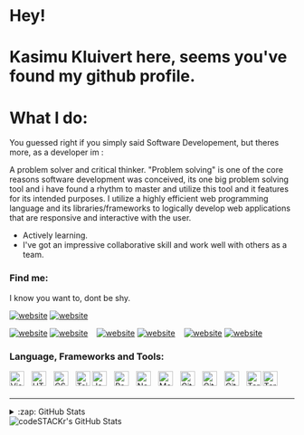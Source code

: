 # Hey! 
# Kasimu Kluivert here, seems you've found my github profile.

# What I do:  
You guessed right if you simply said Software Developement, but theres more, as a developer im :

A problem solver and critical thinker. 
"Problem solving" is one of the core reasons software development was conceived, its one big problem solving tool and i have found a rhythm to master and utilize this tool and it features for its intended purposes. I utilize a highly efficient web programming language and its libraries/frameworks to logically develop web applications that are responsive and interactive with the user.

- Actively learning.
- I've got an impressive collaborative skill and work well with others as a team.



### Find me: 
I know you want to, dont be shy.

[![website](./img/globe-light.svg)](https://denzcoder.netlify.app#gh-light-mode-only)
[![website](./img/globe-dark.svg)](https://denzcoder.netlify.app#gh-dark-mode-only)
&nbsp;&nbsp;

[![website](./img/twitter-light.svg)](https://twitter.com/kluivstar#gh-light-mode-only)
[![website](./img/twitter-dark.svg)](https://twitter.com/kluivstar#gh-dark-mode-only)
&nbsp;&nbsp;
[![website](./img/linkedin-light.svg)](www.linkedin.com/in/kluivert-kasimu#gh-light-mode-only)
[![website](./img/linkedin-dark.svg)](www.linkedin.com/in/kluivert-kasimu#gh-dark-mode-only)
&nbsp;&nbsp;
[![website](./img/instagram-light.svg)](https://instagram.com/kluivstar#gh-light-mode-only)
[![website](./img/instagram-dark.svg)](https://instagram.com/kluivstar#gh-dark-mode-only)


### Language, Frameworks and Tools:

<img align="left" alt="Visual Studio Code" width="26px" src="https://cdn.jsdelivr.net/gh/devicons/devicon/icons/vscode/vscode-original.svg" style="padding-right:10px;" />
<img align="left" alt="HTML5" width="26px" src="https://cdn.jsdelivr.net/gh/devicons/devicon/icons/html5/html5-original.svg" style="padding-right:10px;" />
<img align="left" alt="CSS3" width="26px" src="https://cdn.jsdelivr.net/gh/devicons/devicon/icons/css3/css3-original.svg" style="padding-right:10px;" />
<img align="left" alt="Tailwind CSS" width="26px"src="https://cdn.jsdelivr.net/gh/devicons/devicon/icons/tailwindcss/tailwindcss-plain.svg" />

<img align="left" alt="JavaScript" width="26px" src="https://cdn.jsdelivr.net/gh/devicons/devicon/icons/javascript/javascript-original.svg" style="padding-right:10px;" />
<img align="left" alt="React" width="26px" src="https://cdn.jsdelivr.net/gh/devicons/devicon/icons/react/react-original.svg" style="padding-right:10px;" />


<img align="left" alt="Node.js" width="26px" src="https://cdn.jsdelivr.net/gh/devicons/devicon/icons/nodejs/nodejs-original.svg" style="padding-right:10px;" />


<img align="left" alt="MongoDB" width="26px" src="https://cdn.jsdelivr.net/gh/devicons/devicon/icons/mongodb/mongodb-original.svg" style="padding-right:10px;" />

<img align="left" alt="Git" width="26px" src="https://cdn.jsdelivr.net/gh/devicons/devicon/icons/git/git-original.svg" style="padding-right:10px;" />
<img align="left" alt="GitHub" width="26px" src="https://user-images.githubusercontent.com/3369400/139447912-e0f43f33-6d9f-45f8-be46-2df5bbc91289.png" style="padding-right:10px;" />
<img align="left" alt="GitHub" width="26px" src="https://user-images.githubusercontent.com/3369400/139448065-39a229ba-4b06-434b-bc67-616e2ed80c8f.png" style="padding-right:10px;" />
<img align="left" alt="Terminal" width="26px" src="./img/terminal-light.svg" />
<img align="left" alt="Terminal" width="26px" src="./img/terminal-dark.svg" />

<br />
<br />

---




<details>
  <summary>:zap: GitHub Stats<summary>

  <img align="left" alt="codeSTACKr's GitHub Stats" src="https://github-readme-stats.vercel.app/api?username=devdenzel&show_icons=true&hide_border=false&title_color=ff652f&icon_color=FFE400&bg_color=09131B&text_color=ffffff&border_color=0c1a25" />

</details>

[website]: https://denzcoder.netlify.app

[twitter]: https://twitter.com/kluivstar

[instagram]: https://instagram.com/kluivstar
[linkedin]: www.linkedin.com/in/kluivert-kasimu
